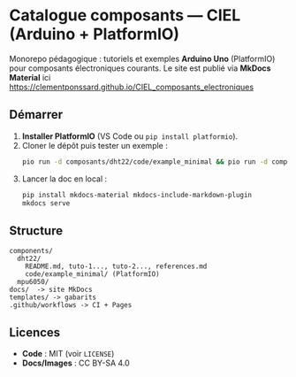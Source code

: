 # Catalogue composants — CIEL (Arduino + PlatformIO)

Monorepo pédagogique : tutoriels et exemples **Arduino Uno** (PlatformIO) pour composants électroniques courants.
Le site est publié via **MkDocs Material** ici https://clementponssard.github.io/CIEL_composants_electroniques

## Démarrer
1. **Installer PlatformIO** (VS Code ou `pip install platformio`).
2. Cloner le dépôt puis tester un exemple :
   ```bash
   pio run -d composants/dht22/code/example_minimal && pio run -d components/dht22/code/example_minimal -t upload
   ```
3. Lancer la doc en local :
   ```bash
   pip install mkdocs-material mkdocs-include-markdown-plugin
   mkdocs serve
   ```

## Structure
```
components/
  dht22/
    README.md, tuto-1..., tuto-2..., references.md
    code/example_minimal/ (PlatformIO)
  mpu6050/
docs/  -> site MkDocs
templates/ -> gabarits
.github/workflows -> CI + Pages
```

## Licences
- **Code** : MIT (voir `LICENSE`)
- **Docs/Images** : CC BY-SA 4.0
